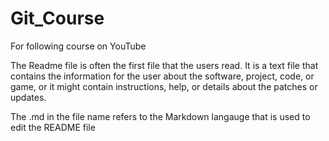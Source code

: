 # Git_Course
For following course on YouTube

The Readme file is often the first file that the users read. It is a text file that contains the information for the user about the software, project, code, or game, or it might contain instructions, help, or details about the patches or updates.

The .md in the file name refers to the Markdown langauge that is used to edit the README file
